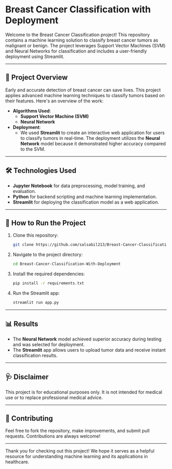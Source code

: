 # Breast Cancer Classification with Deployment

Welcome to the Breast Cancer Classification project! This repository contains a machine learning solution to classify breast cancer tumors as malignant or benign. The project leverages Support Vector Machines (SVM) and Neural Networks for classification and includes a user-friendly deployment using Streamlit.

---

## 🧠 Project Overview

Early and accurate detection of breast cancer can save lives. This project applies advanced machine learning techniques to classify tumors based on their features. Here's an overview of the work:

- **Algorithms Used**: 
  - **Support Vector Machine (SVM)** 
  - **Neural Network**
- **Deployment**: 
  - We used **Streamlit** to create an interactive web application for users to classify tumors in real-time. The deployment utilizes the **Neural Network** model because it demonstrated higher accuracy compared to the SVM.

---

## 🛠️ Technologies Used

- **Jupyter Notebook** for data preprocessing, model training, and evaluation.
- **Python** for backend scripting and machine learning implementation.
- **Streamlit** for deploying the classification model as a web application.

---

## 🚀 How to Run the Project

1. Clone this repository:
   ```bash
   git clone https://github.com/salsabil213/Breast-Cancer-Classification-With-Deployment.git
   ```
2. Navigate to the project directory:
   ```bash
   cd Breast-Cancer-Classification-With-Deployment
   ```
3. Install the required dependencies:
   ```bash
   pip install -r requirements.txt
   ```
4. Run the Streamlit app:
   ```bash
   streamlit run app.py
   ```

---

## 📊 Results

- The **Neural Network** model achieved superior accuracy during testing and was selected for deployment.
- The **Streamlit** app allows users to upload tumor data and receive instant classification results.

---

## 🩺 Disclaimer

This project is for educational purposes only. It is not intended for medical use or to replace professional medical advice.

---

## 🙌 Contributing

Feel free to fork the repository, make improvements, and submit pull requests. Contributions are always welcome!

---

Thank you for checking out this project! We hope it serves as a helpful resource for understanding machine learning and its applications in healthcare.
